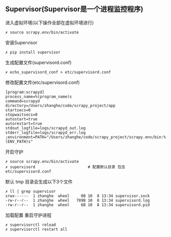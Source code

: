## Supervisor(Supervisor是一个进程监控程序)

进入虚拟环境(以下操作全部在虚拟环境进行)
```
✗ source scrapy.env/bin/activate
```

安装Supervisor
```
✗ pip install supervisor
```

生成配置文件(supervisord.conf)
```
✗ echo_supervisord_conf > etc/supervisord.conf
```

修改配置文件(etc/supervisord.conf)
```
[program:scrapyd]
process_name=%(program_name)s
command=scrapyd
directory=/Users/zhanghe/code/scrapy_project/app
startsecs=0
stopwaitsecs=0
autostart=true
autorestart=true
stdout_logfile=logs/scrapyd_out.log
stderr_logfile=logs/scrapyd_err.log
;environment=PATH="/Users/zhanghe/code/scrapy_project/scrapy.env/bin:%(ENV_PATH)s"
```

开启守护
```
✗ source scrapy.env/bin/activate
✗ supervisord                       # 配置默认目录 包含etc/supervisord.conf
```

默认 tmp 目录会生成以下3个文件
```
✗ ll | grep supervisor
srwx------  1 zhanghe  wheel     0B 10  8 13:34 supervisor.sock
-rw-r--r--  1 zhanghe  wheel   789B 10  8 13:34 supervisord.log
-rw-r--r--  1 zhanghe  wheel     6B 10  8 13:34 supervisord.pid
```

加载配置 重启守护进程
```
✗ supervisorctl reload
✗ supervisorctl restart all
```
